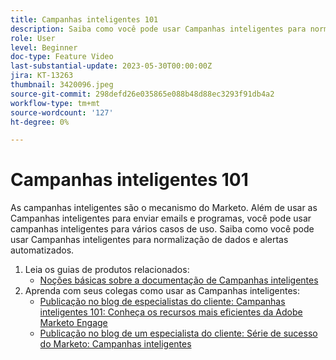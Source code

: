 ```yaml
---
title: Campanhas inteligentes 101
description: Saiba como você pode usar Campanhas inteligentes para normalização de dados e alertas automatizados.
role: User
level: Beginner
doc-type: Feature Video
last-substantial-update: 2023-05-30T00:00:00Z
jira: KT-13263
thumbnail: 3420096.jpeg
source-git-commit: 298defd26e035865e088b48d88ec3293f91db4a2
workflow-type: tm+mt
source-wordcount: '127'
ht-degree: 0%

---
```



# Campanhas inteligentes 101

As campanhas inteligentes são o mecanismo do Marketo. Além de usar as Campanhas inteligentes para enviar emails e programas, você pode usar campanhas inteligentes para vários casos de uso. Saiba como você pode usar Campanhas inteligentes para normalização de dados e alertas automatizados.

1. Leia os guias de produtos relacionados:
   * [Noções básicas sobre a documentação de Campanhas inteligentes](https://experienceleague.adobe.com/docs/marketo/using/product-docs/core-marketo-concepts/smart-campaigns/understanding-smart-campaigns.html)
2. Aprenda com seus colegas como usar as Campanhas inteligentes:
   * [Publicação no blog de especialistas do cliente: Campanhas inteligentes 101: Conheça os recursos mais eficientes da Adobe Marketo Engage](https://nation.marketo.com/t5/product-blogs/smart-campaigns-101-a-deep-dive-into-adobe-marketo-engage-s-most/ba-p/313385#M1838)
   * [Publicação no blog de um especialista do cliente: Série de sucesso do Marketo: Campanhas inteligentes](https://nation.marketo.com/t5/product-blogs/marketo-success-series-smart-campaigns/ba-p/306961)
